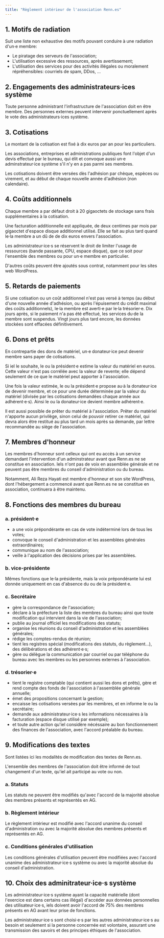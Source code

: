 ```yaml
---
title: "Règlement intérieur de l'association Renn.es"
---
```


## 1. Motifs de radiation

Suit une liste non exhaustive des motifs pouvant conduire à une radiation d'un·e membre:

* Le piratage des serveurs de l'association;
* L'utilisation excessive des ressources, après avertissement;
* L'utilisation des services pour des activités illégales ou moralement répréhensibles: courriels de spam, DDos, ...

## 2. Engagements des administrateurs·ices système

Toute personne administrant l'infrastructure de l'association doit en être membre. Des personnes externes peuvent intervenir ponctuellement après le vote des administrateurs·ices système.

## 3. Cotisations

Le montant de la cotisation est fixé à dix euros par an pour les particuliers.

Les associations, entreprises et administrations publiques font l'objet d'un devis effectué par le bureau, qui élit et convoque aussi un·e adminstrateur·ice système s'il n'y en a pas parmi ses membres.

Les cotisations doivent être versées dès l'adhésion par chèque, espèces ou virement, et au début de chaque nouvelle année d'adhésion (non calendaire).

## 4. Coûts additionnels

Chaque membre a par défaut droit à 20 gigaoctets de stockage sans frais supplémentaires à la cotisation.

Une facturation additionnelle est appliquée, de deux centimes par mois par gigaoctet d'espace disque additionnel utilisé. Elle se fait au plus tard quand le·la membre a un dû de de dix euros envers l'association.

Les administrateur·ice·s se réservent le droit de limiter l'usage de ressources (bande passante, CPU, espace disque), que ce soit pour l'ensemble des membres ou pour un·e membre en particulier.

D'autres coûts peuvent être ajoutés sous contrat, notamment pour les sites web WordPress.

## 5. Retards de paiements

Si une cotisation ou un coût additionnel n'est pas versé à temps (au début d'une nouvelle année d'adhésion, ou après l'épuisement du crédit maximal des coûts additionnels), le·la membre est averti·e par le·la trésorier·e. Dix jours après, si le paiement n'a pas été effectué, les services du·de la membre sont suspendus. Vingt jours plus tard encore, les données stockées sont effacées définitivement.

## 6. Dons et prêts

En contrepartie des dons de matériel, un·e donateur·ice peut devenir membre sans payer de cotisations.

Si iel le souhaite, le ou la président·e estime la valeur du matériel en euros. Cette valeur n'est pas corrélée avec la valeur de revente; elle dépend seulement de ce que le matériel peut apporter à l'association.

Une fois la valeur estimée, le ou la président·e propose au·à la donateur·ice de devenir membre, et ce pour une durée déterminée par la valeur du matériel (divisée par les cotisations demandées chaque année aux adhérent·e·s). Ainsi le ou la donateur·ice devient membre adhérent·e.

Il est aussi possible de prêter du matériel à l'association. Prêter du matériel n'apporte aucun privilège, sinon celui de pouvoir retirer ce matériel, qui devra alors être restitué au plus tard un mois après sa demande, par lettre recommandée au siège de l'association.

## 7. Membres d'honneur

Les membres d'honneur sont celleux qui ont eu accès à un service demandant l'intervention d'un adminstrateur avant que Renn.es ne se constitue en association. Iels n'ont pas de voix en assemblée générale et ne peuvent pas être membres du conseil d'administration ou du bureau.

Notamment, Ali Reza Hayati est membre d'honneur et son site WordPress, dont l'hébergement a commencé avant que Renn.es ne se constitue en association, continuera à être maintenu.

## 8. Fonctions des membres du bureau

### a. président·e

- a une voix prépondérante en cas de vote indéterminé lors de tous les votes;
- convoque le conseil d'administration et les assemblées générales extraordinaires;
- communique au nom de l'association;
- veille à l'application des décisions prises par les assemblées.

### b. vice-présidente

Mêmes fonctions que le·la présidente, mais la voix prépondérante lui est donnée uniquement en cas d'absence du ou de la président·e.

### c. Secrétaire

- gère la correspondance de l'association;
- déclare à la préfecture la liste des membres du bureau ainsi que toute modification qui intervient dans la vie de l'association;
- publie au journal officiel les modifications des statuts;
- organise les réunions du conseil d'administration et les assemblées générales;
- rédige les comptes-rendus de réunion;
- tient les registres spécial (modifications des statuts, du règlement...), des délibérations et des adhérent·e·s;
- gère ou délègue la communication par courriel ou par téléphone du bureau avec les membres ou les personnes externes à l'association.

### d. trésorier·e

- tient le registre comptable (qui contient aussi les dons et prêts), gère et rend compte des fonds de l'association à l'assemblée générale annuelle;
- émet des propositions concernant la gestion;
- encaisse les cotisations versées par les membres, et en informe le ou la secrétaire;
- demande aux administrateur·ice·s les informations nécessaires à la facturation (espace disque utilisé par exemple);
- et toute autre action qu'iel considère nécéssaire au bon fonctionnement des finances de l'association, avec l'accord préalable du bureau.

## 9. Modifications des textes

Sont listées ici les modalités de modification des textes de Renn.es.

L'ensemble des membres de l'association doit être informé de tout changement d'un texte, qu'iel ait participé au vote ou non.

### a. Statuts

Les statuts ne peuvent être modifiés qu'avec l'accord de la majorité absolue des membres présents et représentés en AG.

### b. Règlement intérieur

Le règlement intérieur est modifié avec l'accord unanime du conseil d'administration ou avec la majorité absolue des membres présents et représentés en AG.

### c. Conditions générales d'utilisation

Les conditions générales d'utilisation peuvent être modifiées avec l'accord unanime des administrateur·ice·s système ou avec la majorité absolue du conseil d'administration.

## 10. Choix des adminitrateur·ice·s système

Les administrateur·ice·s système ayant la capacité matérielle (dont l'exercice est dans certains cas illégal) d'accéder aux données personnelles des utilisateur·ice·s, iels doivent avoir l'accord de 75% des membres présents en AG avant leur prise de fonctions.

Les administrateur·ice·s sont choisi·e·s par les autres administrateur·ice·s au besoin et seulement si la personne concernée est volontaire, assurant une transmission des savoirs et des principes éthiques de l'association.
